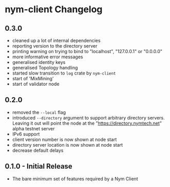 # nym-client Changelog

## 0.3.0

* cleaned up a lot of internal dependencies
* reporting version to the directory server
* printing warning on trying to bind to "localhost", "127.0.0.1" or "0.0.0.0"
* more informative error messages
* generalised identity keys
* generalised Topology handling
* started slow transition to `log` crate by `nym-client`
* start of 'MixMining'
* start of validator node

## 0.2.0

* removed the `--local` flag
* introduced `--directory` argument to support arbitrary directory servers. Leaving it out will point the node at the "https://directory.nymtech.net" alpha testnet server
* IPv6 support
* client version number is now shown at node start
* directory server location is now shown at node start
* decrease default delays

## 0.1.0 - Initial Release

* The bare minimum set of features required by a Nym Client
